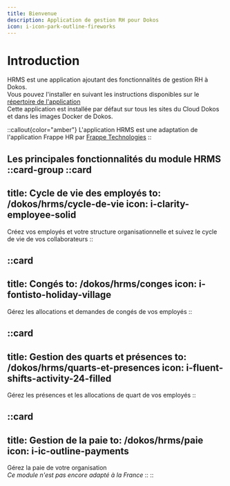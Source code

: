 ```yaml
---
title: Bienvenue
description: Application de gestion RH pour Dokos
icon: i-icon-park-outline-fireworks
---
```


# Introduction



HRMS est une application ajoutant des fonctionnalités de gestion RH à Dokos.  
Vous pouvez l'installer en suivant les instructions disponibles sur le [répertoire de l'application](https://gitlab.com/dokos/hrms)  
Cette application est installée par défaut sur tous les sites du Cloud Dokos et dans les images Docker de Dokos.

::callout{color="amber"}
L'application HRMS est une adaptation de l'application Frappe HR par <a href="https://github.com/frappe/hrms" target="_blank">Frappe Technologies</a>
::

Les principales fonctionnalités du module HRMS
::card-group
  ::card
  ---
  title: Cycle de vie des employés
  to: /dokos/hrms/cycle-de-vie
  icon: i-clarity-employee-solid
  ---
  Créez vos employés et votre structure organisationnelle et suivez le cycle de vie de vos collaborateurs
  ::

  ::card
  ---
  title: Congés
  to: /dokos/hrms/conges
  icon: i-fontisto-holiday-village
  ---
  Gérez les allocations et demandes de congés de vos employés
  ::

  ::card
  ---
  title: Gestion des quarts et présences
  to: /dokos/hrms/quarts-et-presences
  icon: i-fluent-shifts-activity-24-filled
  ---
  Gérez les présences et les allocations de quart de vos employés
  ::

  ::card
  ---
  title: Gestion de la paie
  to: /dokos/hrms/paie
  icon: i-ic-outline-payments
  ---
  Gérez la paie de votre organisation  
  *Ce module n'est pas encore adapté à la France*
  ::
::